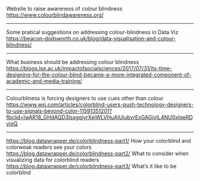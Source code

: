 
Website to raise awareness of colour blindness
https://www.colourblindawareness.org/

---

Some pratical suggestions on addressing colour-blindness in Data Viz
https://beacon-dodsworth.co.uk/blog/data-visualisation-and-colour-blindness/

---
What business should be addressing colour blindness
https://blogs.lse.ac.uk/impactofsocialsciences/2017/07/31/its-time-designing-for-the-colour-blind-became-a-more-integrated-component-of-academic-and-media-training/

---
Colourbliness is forcing designers to use cues other than colour
https://www.wsj.com/articles/colorblind-users-push-technology-designers-to-use-signals-beyond-color-11591351201?fbclid=IwAR18_GHdAQD3IssgqjyrXejWLVHuAlUiubvrExGAGivIL4NU0xIqeRDviqQ

---
https://blog.datawrapper.de/colorblindness-part1/
How your colorblind and colorweak readers see your colors
https://blog.datawrapper.de/colorblindness-part2/
What to consider when visualizing data for colorblind readers
https://blog.datawrapper.de/colorblindness-part3/
What’s it like to be colorblind